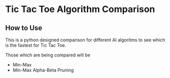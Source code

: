 # Tic Tac Toe Algorithm Comparison

## How to Use

This is a python designed comparison for different AI algoritms to see which is the fastest for Tic Tac Toe.

Those which are being compared will be

- Min-Max
- Min-Max Alpha-Beta Pruning
